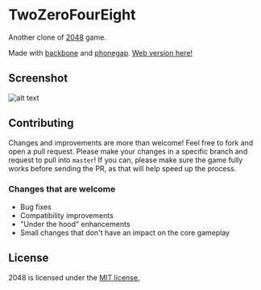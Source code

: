 TwoZeroFourEight
================

Another clone of [2048](http://saming.fr/p/2048/) game.

Made with [backbone](http://backbonejs.org/) and [phonegap](http://phonegap.com/). [Web version here!](http://marcaj.pl/)

## Screenshot

![alt text](http://pictures.gabrielecirulli.com/2048-20140309-234100.png "Screen")

## Contributing
Changes and improvements are more than welcome! Feel free to fork and open a pull request. Please make your changes in a specific branch and request to pull into `master`! If you can, please make sure the game fully works before sending the PR, as that will help speed up the process.

### Changes that are welcome

- Bug fixes
- Compatibility improvements
- "Under the hood" enhancements
- Small changes that don't have an impact on the core gameplay

## License
2048 is licensed under the [MIT license.](https://github.com/marcaj/TwoZeroFourEight/blob/master/LICENSE)
